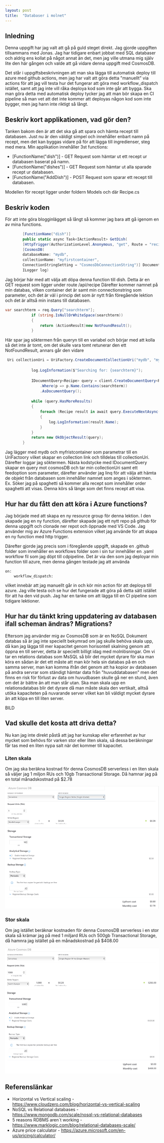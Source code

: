 ```yaml
---
layout: post
title:  "Databaser i molnet"
---
```


## Inledning

Denna uppgift har jag valt att gå på guld steget direkt. Jag gjorde uppgiften tillsammans med Jonas. Jag har tidigare enbart jobbat med SQL databaser och aldrig ens kollat på något annat än det, men jag ville utmana mig själv lite den här gången och valde att gå vidare denna uppgift med CosmosDB. 

Det står i uppgiftsbeskrivningen att man ska lägga till automatisk deploy till azure med github actions, men jag har valt att göra detta "manuellt" via actions för att jag vill testa hur det fungerar att göra med workflow_dispatch istället, samt att jag inte vill råka deploya kod som inte går att bygga. Ska man göra detta med automatisk deploy tycker jag att man bör skapa en CI pipeline så man vet att det inte kommer att deployas någon kod som inte bygger, men jag hann inte riktigt så långt. 

## Beskriv kort applikationen, vad gör den?

Tanken bakom den är att det ska gå att spara och hämta recept till databasen. Just nu är den väldigt simpel och innehåller enbart namn på recept, men det kan byggas vidare på för att lägga till ingredienser, steg med mera.
Min applikation innehåller 3st functions:

* [FunctionName("dish")] - GET Request som hämtar ut ett recept ur databasen baserat på namn.
* [FunctionName("dishes")] - GET Request som hämtar ut alla sparade recept ur databasen.
* [FunctionName("AddDish")] - POST Request som sparar ett recept till databasen. 

Modellen för recept ligger under foldern Models och där Recipe.cs

## Beskriv koden

För att inte göra blogginlägget så långt så kommer jag bara att gå igenom en av mina functions.

```csharp
        [FunctionName("dish")] 
        public static async Task<IActionResult> GetDish(
        [HttpTrigger(AuthorizationLevel.Anonymous, "get", Route = "recipe")] HttpRequest req,
        [CosmosDB(
        databaseName: "mydb",
        collectionName: "myfirstcontainer",
        ConnectionStringSetting = "CosmosDbConnectionString")] DocumentClient client,
        ILogger log)
```
Jag börjar här med att välja att döpa denna function till dish. Detta är en GET request som ligger under route /api/recipe
Därefter kommer namnet på min databas, vilken container det är samt min connectionstring som parameter, och det är väl i princip det som är nytt från föregående lektion och det är alltså min instans till databasen. 

```csharp
var searchterm = req.Query["searchterm"];
            if (string.IsNullOrWhiteSpace(searchterm))
            {
                return (ActionResult)new NotFoundResult();
            }
```

Här spar jag söktermen från queryn till en variabel och börjar med att kolla så det inte är tomt, om det skulle vara tomt retunerar den ett NotFoundResult, annars går den vidare

```csharp
 Uri collectionUri = UriFactory.CreateDocumentCollectionUri("mydb", "myfirstcontainer");

            log.LogInformation($"Searching for: {searchterm}");

            IDocumentQuery<Recipe> query = client.CreateDocumentQuery<Recipe>(collectionUri, new FeedOptions { EnableCrossPartitionQuery = true })
                .Where(p => p.Name.Contains(searchterm))
                .AsDocumentQuery();

            while (query.HasMoreResults)
            {
                foreach (Recipe result in await query.ExecuteNextAsync())
                {
                    log.LogInformation(result.Name);
                }
            }
            return new OkObjectResult(query);
        }
```

Jag lägger med mydb och myfristcontainer som parametrar till en UriFactoory vilket skapar en collection link och tilldelas till collectionUri. Därefter loggar jag söktermen.
Nästa kodstycke med IDocumentQuery skapar en query mot cosmosDB och tar min collectionUri samt ett feedoption som parameter, därefter använder jag linq för att välja att hämta de objekt från databasen som innehåller namnet som anges i söktermen. Ex.
Söker jag på spaghetti så kommer alla recept som innehåller order spaghetti att visas. Denna körs så länge som det finns recept att visa.


## Hur har du fått den att köra i Azure functions?

Jag började med att skapa en ny resource group för denna lektion. I den skapade jag en ny function, därefter skapade jag ett nytt repo på github för denna uppgift och clonade ner repot och öppnade med VS Code. 
Jag använder mig av Azure Functions extension vilket jag använde för att skapa en ny function med http trigger. 

Därefter gjorde jag precis som i föregående uppgift, skapade en .github folder som innehåller en workflows folder som i sin tur innehåller en .yaml workflow fil som jag döpt till cdpipeline. 
Det är via den som jag deployar min function till azure, men denna gången testade jag att använda 
```
on: 
    workflow_dispatch:
```
vilket innebär att jag manuellt går in och kör min action för att deploya till azure. Jag ville testa och se hur det fungerade att göra på detta sätt istället för att ha den vid push. 
Jag har en tanke om att lägga till en CI pipeline som tidigare lektioner. 

## Hur har du tänkt kring uppdatering av databasen ifall scheman ändras? Migrations?

Eftersom jag använder mig av CosmosDB som är en NoSQL Dokument databas så är jag inte speciellt bekymrad om jag skulle behöva skala upp, då kan jag lägga till mer kapacitet genom horisontell skalning genom att öppna en till server, detta är speciellt billigt idag med molnlösningar. 
Om vi tar en relations databas som MsSQL så blir det mycket dyrare för ska man köra en sådan är det ett måste att man kör hela sin databas på en och samma server, man kan komma ifrån det genom att ha kopior av databasen på andra servrar som ständigt hämtar data från "huvuddatabasen" men det finns en risk för förlust av data om huvudbasen skulle gå ner en stund, även om det är bättre än att man står utan. Ska man skala upp en relationsdatabas blir det dyrare då man måste skala den vertikalt, alltså utöka kapaciteten på nuvarande server vilket kan bli väldigt mycket dyrare än att köpa en till liten server. 

BILD

## Vad skulle det kosta att driva detta?

Nu kan jag inte direkt påstå att jag har kunskap eller erfarenhet av hur mycket som behövs för varken stor eller liten skala, så dessa beräkningar får tas med en liten nypa salt när det kommer till kapacitet. 

### Liten skala

Om jag ska beräkna kostnad för denna CosmosDB serverless i en liten skala så väljer jag 1 miljon RUs och 10gb Transactional Storage. Då hamnar jag på en total månadskostnad på $2.78

![alt text](https://github.com/Spuute/blog/blob/main/img/liten.png?raw=true "liten")

### Stor skala

Om jag istället beräknar kostnaden för denna CosmosDB serverless i en stor skala så krämar jag på med 1 miljard RUs och 500gb Transactional Storage, då hamnra jag istället på en månadskostnad på $408.00

![alt text](https://github.com/Spuute/blog/blob/main/img/stor.png?raw=true "Stor")


## Referenslänkar

* Horizontal vs Vertical scaling - https://www.cloudzero.com/blog/horizontal-vs-vertical-scaling
* NoSQL vs Relational databases - https://www.mongodb.com/scale/nosql-vs-relational-databases
* 5 reasons RDBMS aren´t working - https://www.marklogic.com/blog/relational-databases-scale/
* Azure price calculator - https://azure.microsoft.com/en-us/pricing/calculator/
